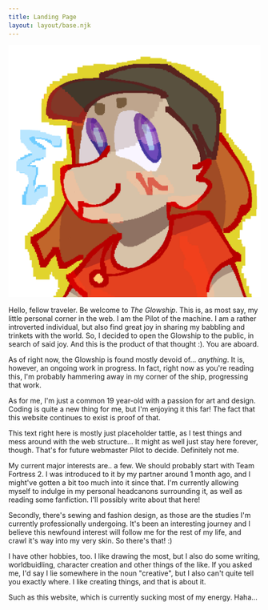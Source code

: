 ```yaml
---
title: Landing Page
layout: layout/base.njk
---
```


<img id="icon-me" src="images/me-icon.png" alt="small drawing of my sona :)">

<p>Hello, fellow traveler. Be welcome to <em>The Glowship</em>. This is, as most say, my little personal corner in the web. I am the Pilot of the machine. I am a rather introverted individual, but also find great joy in sharing my babbling and trinkets with the world. So, I decided to open the Glowship to the public, in search of said joy. And this is the product of that thought :). You are aboard.</p>

<p>As of right now, the Glowship is found mostly devoid of... <em>anything</em>. It is, however, an ongoing work in progress. In fact, right now as you're reading this, I'm probably hammering away in my corner of the ship, progressing that work.</p>

<p>As for me, I'm just a common 19 year-old with a passion for art and design. Coding is quite a new thing for me, but I'm enjoying it this far! The fact that this website continues to exist is proof of that.</p>

<p>This text right here is mostly just placeholder tattle, as I test things and mess around with the web structure... It might as well just stay here forever, though. That's for future webmaster Pilot to decide. Definitely not me.</p>

<p>My current major interests are.. a few. We should probably start with Team Fortress 2. I was introduced to it by my partner around 1 month ago, and I might've gotten a bit too much into it since that. I'm currently allowing myself to indulge in my personal headcanons surrounding it, as well as reading some fanfiction. I'll possibly write about that here!</p>

<p>Secondly, there's sewing and fashion design, as those are the studies I'm currently professionally undergoing. It's been an interesting journey and I believe this newfound interest will follow me for the rest of my life, and crawl it's way into my very skin. So there's that! :)</p>

<p>I have other hobbies, too. I like drawing the most, but I also do some writing, worldbuidling, character creation and other things of the like. If you asked me, I'd say I lie somewhere in the noun "creative", but I also can't quite tell you exactly where. I like creating things, and that is about it.

<p>Such as this website, which is currently sucking most of my energy. Haha...</p>